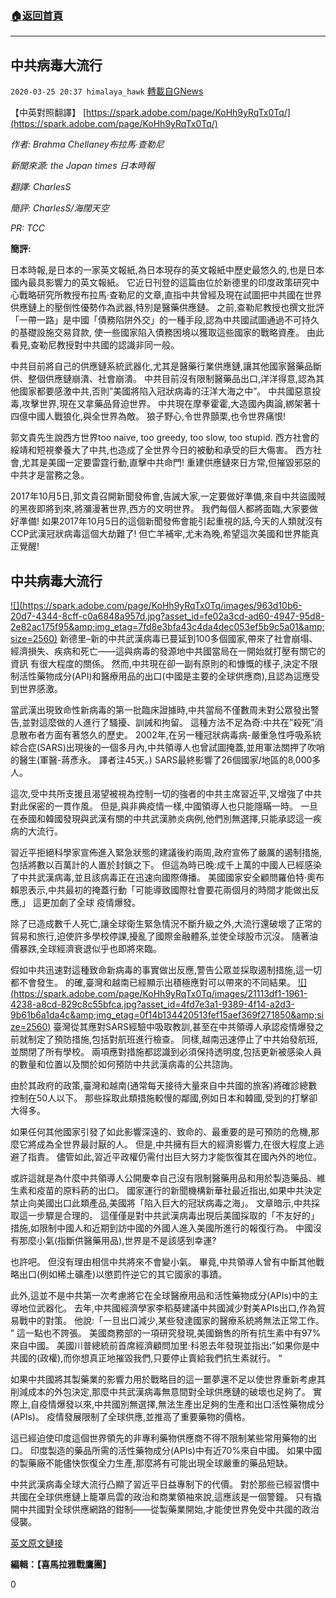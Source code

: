 ###  [:house:返回首頁](https://github.com/ourhimalayas/txt)
---

## 中共病毒大流行
`2020-03-25 20:37 himalaya_hawk` [轉載自GNews](https://gnews.org/zh-hant/152915/)

【中英對照翻譯】 [https://spark.adobe.com/page/KoHh9yRqTx0Tq/](https://spark.adobe.com/page/KoHh9yRqTx0Tq/)

*作者: Brahma Chellaney布拉馬·查勒尼*

*新聞來源: the Japan times 日本時報*

*翻譯: CharlesS*

*簡評: CharlesS/海闊天空*

*PR: TCC*

**簡評:**

日本時報,是日本的一家英文報紙,為日本現存的英文報紙中歷史最悠久的,也是日本國內最具影響力的英文報紙。 它近日刊登的這篇由位於新德里的印度政策研究中心戰略研究所教授布拉馬·查勒尼的文章,直指中共曾經及現在試圖把中共國在世界供應鏈上的壓倒性優勢作為武器,特別是醫藥供應鏈。 之前,查勒尼教授也撰文批評 「一帶一路」是中國「債務陷阱外交」的一種手段,認為中共國試圖通過不可持久的基礎設施交易貸款, 使一些國家陷入債務困境以獲取這些國家的戰略資產。 由此看見,查勒尼教授對中共國的認識非同一般。

中共目前將自己的供應鏈系統武器化,尤其是醫藥行業供應鏈,讓其他國家醫藥品斷供、整個供應鏈崩潰、社會崩潰。 中共目前沒有限制醫藥品出口,洋洋得意,認為其他國家都要感激中共,否則”美國將陷入冠狀病毒的汪洋大海之中”。 中共國惡意投毒,攻擊世界,現在又拿藥品脅迫世界。 中共現在摩拳霍霍,大造國內輿論,綁架著十四億中國人戰狼化,與全世界為敵。 狼子野心,令世界顫栗,也令世界痛恨!

郭文貴先生說西方世界too naive, too greedy, too slow, too stupid. 西方社會的綏靖和短視豢養大了中共,也造成了全世界今日的被動和承受的巨大傷害。 西方社會,尤其是美國一定要雷霆行動,直擊中共命門! 重建供應鏈來日方常,但摧毀邪惡的中共才是當務之急。

2017年10月5日,郭文貴召開新聞發佈會,告誡大家,一定要做好準備,來自中共盜國賊的黑夜即將到來,將瀰漫著世界,西方的文明世界。 我們每個人都將面臨,大家要做好準備! 如果2017年10月5日的這個新聞發佈會能引起重視的話,今天的人類就沒有CCP武漢冠狀病毒這個大劫難了! 但亡羊補牢,尤未為晚,希望這次美國和世界能真正覺醒!

## **中共病毒大流行**
[!\[\](https://spark.adobe.com/page/KoHh9yRqTx0Tq/images/963d10b6-20d7-4344-8cff-c0a6848a957d.jpg?asset_id=fe02a3cd-ad60-4947-95d8-2e82ac175f95&amp;img_etag=7fd8e3bfa43c4da4dec053ef5b9c5a01&amp;size=2560)](https://spark.adobe.com/page/KoHh9yRqTx0Tq/images/963d10b6-20d7-4344-8cff-c0a6848a957d.jpg?asset_id=fe02a3cd-ad60-4947-95d8-2e82ac175f95&amp;img_etag=7fd8e3bfa43c4da4dec053ef5b9c5a01&amp;size=1024)
新德里–新的中共武漢病毒已蔓延到100多個國家,帶來了社會崩塌、經濟損失、疾病和死亡——這與病毒的發源地中共國當局在一開始就打壓有關它的資訊 有很大程度的關係。 然而,中共現在卻一副有原則的和慷慨的樣子,決定不限制活性藥物成分(API)和醫療用品的出口(中國是主要的全球供應商),且認為這應受到世界感激。

當武漢出現致命性新病毒的第一批臨床證據時,中共當局不僅數周未對公眾發出警告,並對這麼做的人進行了騷擾、訓誡和拘留。 這種方法不足為奇:中共在”殺死”消息散布者方面有著悠久的歷史。 2002年,在另一種冠狀病毒病-嚴重急性呼吸系統綜合症(SARS)出現後的一個多月內,中共領導人也曾試圖掩蓋,並用軍法關押了吹哨的醫生(軍醫-蔣彥永。 譯者注45天。) SARS最終影響了26個國家/地區的8,000多人。

這次,受中共所支援且渴望被視為控制一切的強者的中共主席習近平,又增強了中共對此保密的一貫作風。 但是,與非典疫情一樣,中國領導人也只能隱瞞一時。 一旦在泰國和韓國發現與武漢有關的中共武漢肺炎病例,他們別無選擇,只能承認這一疾病的大流行。

習近平拒絕科學家宣佈進入緊急狀態的建議後約兩周,政府宣佈了嚴厲的遏制措施,包括將數以百萬計的人置於封鎖之下。 但這為時已晚:成千上萬的中國人已經感染了中共武漢病毒,並且該病毒正在迅速向國際傳播。 美國國家安全顧問羅伯特·奧布賴恩表示,中共最初的掩蓋行動「可能導致國際社會要花兩個月的時間才能做出反應,」 這更加劇了全球 疫情爆發。

除了已造成數千人死亡,讓全球衛生緊急情況不斷升級之外,大流行還破壞了正常的貿易和旅行,迫使許多學校停課,擾亂了國際金融體系,並使全球股市沉沒。 隨著油價暴跌,全球經濟衰退似乎也即將來臨。

假如中共迅速對這種致命新病毒的事實做出反應,警告公眾並採取遏制措施,這一切都不會發生。 的確,臺灣和越南已經顯示出積極應對可以帶來的不同結果。
[!\[\](https://spark.adobe.com/page/KoHh9yRqTx0Tq/images/21113df1-1961-4238-a8cd-829c8c55bfca.jpg?asset_id=4fd7e3a1-9389-4f14-a2d3-9b61b6a1da4c&amp;img_etag=0f14b134420513fef15aef369f271850&amp;size=2560)](https://spark.adobe.com/page/KoHh9yRqTx0Tq/images/21113df1-1961-4238-a8cd-829c8c55bfca.jpg?asset_id=4fd7e3a1-9389-4f14-a2d3-9b61b6a1da4c&amp;img_etag=0f14b134420513fef15aef369f271850&amp;size=1024)
臺灣從其應對SARS經驗中吸取教訓,甚至在中共領導人承認疫情爆發之前就制定了預防措施,包括對航班進行檢查。 同樣,越南迅速停止了中共始發航班,並關閉了所有學校。 兩項應對措施都認識到必須保持透明度,包括更新被感染人員的數量和位置以及關於如何預防中共武漢病毒的公共諮詢。

由於其政府的政策,臺灣和越南(通常每天接待大量來自中共國的旅客)將確診總數控制在50人以下。 那些採取此類措施較慢的鄰國,例如日本和韓國,受到的打擊卻大得多。

如果任何其他國家引發了如此影響深遠的、致命的、最重要的是可預防的危機,那麼它將成為全世界最討厭的人。 但是,中共擁有巨大的經濟影響力,在很大程度上逃避了指責。 儘管如此,習近平政權仍需付出巨大努力才能恢復其在國內外的地位。

或許這就是為什麼中共領導人公開慶幸自己沒有限制醫藥用品和用於製造藥品、維生素和疫苗的原料葯的出口。 國家運行的新聞機構新華社最近指出,如果中共決定禁止向美國出口此類產品,美國將「陷入巨大的冠狀病毒之海」。 文章暗示,中共採取這一步驟是合理的。 這僅僅是對中共武漢病毒出現后美國採取的「不友好的」措施,如限制中國人和近期到訪中國的外國人進入美國所進行的報復行為。 中國沒有那麼小氣(指斷供醫藥用品),世界是不是該感到幸運?

也許吧。 但沒有理由相信中共將來不會變小氣。 畢竟,中共領導人曾有中斷其他戰略出口(例如稀土礦產)以懲罰忤逆它的其它國家的事蹟。

此外,這並不是中共第一次考慮將它在全球醫療用品和活性藥物成分(APIs)中的主導地位武器化。 去年,中共國經濟學家李稻葵建議中共國減少對美APIs出口,作為貿易戰中的對策。 他說:「一旦出口減少,某些發達國家的醫療系統將無法正常工作。 ” 這一點也不誇張。 美國商務部的一項研究發現,美國銷售的所有抗生素中有97%來自中國。 美國川普總統前首席經濟顧問加里·科恩去年發現並指出:”如果你是中共國的(政權),而你想真正地摧毀我們,只要停止賣給我們抗生素就行。 “

如果中共國將其製藥業的影響力用於戰略目的這一噩夢還不足以使世界重新考慮其削減成本的外包決定,那麼中共武漢病毒無意間對全球供應鏈的破壞也足夠了。 實際上,自疫情爆發以來,中共國別無選擇,無法生產出足夠的生產和出口活性藥物成分(APIs)。 疫情發展限制了全球供應,並推高了重要藥物的價格。

這已經迫使印度這個世界領先的非專利藥物供應商不得不限制某些常用藥物的出口。 印度製造的藥品所需的活性藥物成分(APIs)中有近70%來自中國。 如果中國的製藥廠不能儘快恢復全力生產,那麼將有可能出現全球嚴重的藥品短缺。

中共武漢病毒全球大流行凸顯了習近平日益專制下的代價。 對於那些已經習慣中共國在全球供應鏈上籠罩烏雲的政治和商業領袖來說,這應該是一個警鐘。 只有撬開中共國對全球供應網路的鉗制——從製藥業開始,才能使世界免受中共國的政治侵襲。

[英文原文鏈接](https://www.japantimes.co.jp/opinion/2020/03/16/commentary/world-commentary/made-china-pandemic/#.XnGaUIhKhPZ)

**編輯：【喜馬拉雅戰鷹團】**

0
